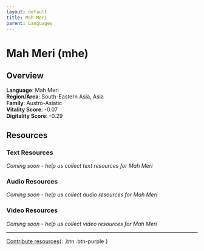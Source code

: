 ```yaml
---
layout: default
title: Mah Meri
parent: Languages
---
```


# Mah Meri (mhe)

## Overview

**Language**: Mah Meri  
**Region/Area**: South-Eastern Asia, Asia  
**Family**: Austro-Asiatic  
**Vitality Score**: -0.07  
**Digitality Score**: -0.29  

## Resources

### Text Resources
*Coming soon - help us collect text resources for Mah Meri*

### Audio Resources
*Coming soon - help us collect audio resources for Mah Meri*

### Video Resources
*Coming soon - help us collect video resources for Mah Meri*

---

[Contribute resources](https://fairtrain.github.io/){: .btn .btn-purple }
